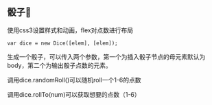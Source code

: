 ## 骰子🎲
使用css3设置样式和动画，flex对点数进行布局

    var dice = new Dice([elem], [elem]);

生成一个骰子，可以传入两个参数，第一个为插入骰子节点的母元素默认为body，第二个为输出骰子点数的元素。

调用dice.randomRoll()可以随机roll一个1-6的点数

调用dice.rollTo(num)可以获取想要的点数（1-6）
